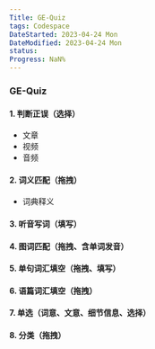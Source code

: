 ```yaml
---
Title: GE-Quiz
tags: Codespace
DateStarted: 2023-04-24 Mon
DateModified: 2023-04-24 Mon
status:
Progress: NaN%
---
```


### GE-Quiz

#### 1. 判断正误（选择）

- 文章
- 视频
- 音频

#### 2. 词义匹配（拖拽）

- 词典释义

#### 3. 听音写词（填写）

#### 4. 图词匹配（拖拽、含单词发音）

#### 5. 单句词汇填空（拖拽、填写）

#### 6. 语篇词汇填空（拖拽）

#### 7. 单选（词意、文意、细节信息、选择）

#### 8. 分类（拖拽）
